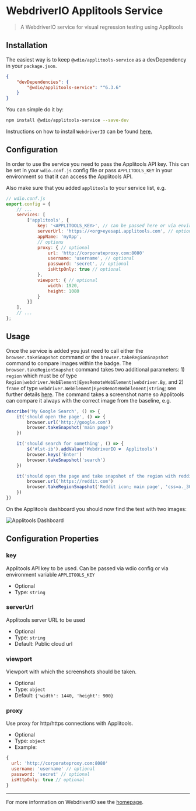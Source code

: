 WebdriverIO Applitools Service
==============================

> A WebdriverIO service for visual regression testing using Applitools

## Installation

The easiest way is to keep `@wdio/applitools-service` as a devDependency in your `package.json`.

```json
{
    "devDependencies": {
        "@wdio/applitools-service": "^6.3.6"
    }
}
```

You can simple do it by:

```bash
npm install @wdio/applitools-service --save-dev
```

Instructions on how to install `WebdriverIO` can be found [here.](https://webdriver.io/docs/gettingstarted)

## Configuration

In order to use the service you need to pass the Applitools API key. This can be set in your `wdio.conf.js` config file or pass `APPLITOOLS_KEY` in your environment so that it can access the Applitools API.

Also make sure that you added `applitools` to your service list, e.g.

```js
// wdio.conf.js
export.config = {
    // ...
    services: [
        ['applitools', {
            key: '<APPLITOOLS_KEY>', // can be passed here or via environment variable `APPLITOOLS_KEY`
            serverUrl: 'https://<org>eyesapi.applitools.com', // optional, can be passed here or via environment variable `APPLITOOLS_SERVER_URL`
            appName: 'myApp',
            // options
            proxy: { // optional
                url: 'http://corporateproxy.com:8080'
                username: 'username', // optional
                password: 'secret', // optional
                isHttpOnly: true // optional
            },
            viewport: { // optional
                width: 1920,
                height: 1080
            }
        }]
    ],
    // ...
};
```

## Usage

Once the service is added you just need to call either the `browser.takeSnapshot` command or the `browser.takeRegionSnapshot` command to compare images within the badge. The `browser.takeRegionSnapshot` command takes two additional parameters: 1) `region` which must be of type `Region|webdriver.WebElement|EyesRemoteWebElement|webdriver.By`, and 2) `frame` of type `webdriver.WebElement|EyesRemoteWebElement|string`; see further details [here](https://applitools.com/docs/api/eyes-sdk/classes-gen/class_target/method-target-region-selenium-javascript). The command takes a screenshot name so Applitools can compare it always with the correct image from the baseline, e.g.

```js
describe('My Google Search', () => {
    it('should open the page', () => {
        browser.url('http://google.com')
        browser.takeSnapshot('main page')
    })

    it('should search for something', () => {
        $('#lst-ib').addValue('WebdriverIO ❤️  Applitools')
        browser.keys('Enter')
        browser.takeSnapshot('search')
    })

    it('should open the page and take snapshot of the region with reddit icon in upper left', () => {
        browser.url('https://reddit.com')
        browser.takeRegionSnapshot('Reddit icon; main page', 'css=a._30BbATRhFv3V83DHNDjJAO')
    })
})
```

On the Applitools dashboard you should now find the test with two images:

![Applitools Dashboard](/img/applitools.png "Applitools Dashboard")

## Configuration Properties

### key
Applitools API key to be used. Can be passed via wdio config or via environment variable `APPLITOOLS_KEY`

- Optional
- Type: `string`

### serverUrl
Applitools server URL to be used

- Optional
- Type: `string`
- Default: Public cloud url

### viewport
Viewport with which the screenshots should be taken.

- Optional
- Type: `object`<br>
- Default: `{'width': 1440, 'height': 900}`

### proxy
Use proxy for http/https connections with Applitools.

- Optional
- Type: `object`<br>
- Example:
```js
{
  url: 'http://corporateproxy.com:8080'
  username: 'username' // optional
  password: 'secret' // optional
  isHttpOnly: true // optional
}
```

----

For more information on WebdriverIO see the [homepage](https://webdriver.io).
